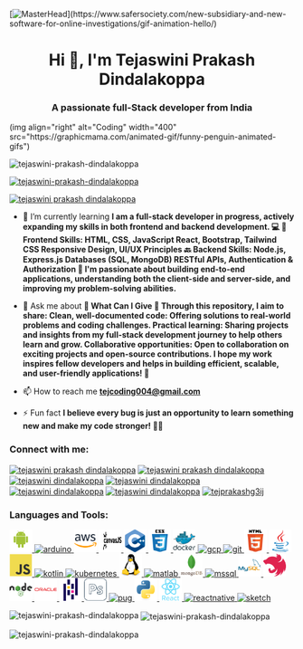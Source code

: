 [![MasterHead](https://1.bp.blogspot.com/-7A4WynwLsM...)](https://www.safersociety.com/new-subsidiary-and-new-software-for-online-investigations/gif-animation-hello/)
<h1 align="center">Hi 👋, I'm Tejaswini Prakash Dindalakoppa</h1>
<h3 align="center">A passionate full-Stack developer from India</h3>
(img align="right" alt="Coding" width="400" src="https://graphicmama.com/animated-gif/funny-penguin-animated-gifs")

<p align="left"> <img src="https://komarev.com/ghpvc/?username=tejaswini-prakash-dindalakoppa&label=Profile%20views&color=0e75b6&style=flat" alt="tejaswini-prakash-dindalakoppa" /> </p>

<p align="left"> <a href="https://github.com/ryo-ma/github-profile-trophy"><img src="https://github-profile-trophy.vercel.app/?username=tejaswini-prakash-dindalakoppa" alt="tejaswini-prakash-dindalakoppa" /></a> </p>

<p align="left"> <a href="https://twitter.com/tejaswini prakash dindalakoppa" target="blank"><img src="https://img.shields.io/twitter/follow/tejaswini prakash dindalakoppa?logo=twitter&style=for-the-badge" alt="tejaswini prakash dindalakoppa" /></a> </p>

- 🌱 I’m currently learning **I am a full-stack developer in progress, actively expanding my skills in both frontend and backend development. 💻 🔧 Frontend Skills: HTML, CSS, JavaScript React, Bootstrap, Tailwind CSS Responsive Design, UI/UX Principles 🔙 Backend Skills: Node.js, Express.js Databases (SQL, MongoDB) RESTful APIs, Authentication & Authorization 🚀 I'm passionate about building end-to-end applications, understanding both the client-side and server-side, and improving my problem-solving abilities.**

- 💬 Ask me about **🤝 What Can I Give 🤝 Through this repository, I aim to share: Clean, well-documented code: Offering solutions to real-world problems and coding challenges. Practical learning: Sharing projects and insights from my full-stack development journey to help others learn and grow. Collaborative opportunities: Open to collaboration on exciting projects and open-source contributions. I hope my work inspires fellow developers and helps in building efficient, scalable, and user-friendly applications! 🌟**

- 📫 How to reach me **tejcoding004@gmail.com**

- ⚡ Fun fact **I believe every bug is just an opportunity to learn something new and make my code stronger! 🐞💪**

<h3 align="left">Connect with me:</h3>
<p align="left">
<a href="https://twitter.com/tejaswini prakash dindalakoppa" target="blank"><img align="center" src="https://raw.githubusercontent.com/rahuldkjain/github-profile-readme-generator/master/src/images/icons/Social/twitter.svg" alt="tejaswini prakash dindalakoppa" height="30" width="40" /></a>
<a href="https://linkedin.com/in/tejaswini prakash dindalakoppa" target="blank"><img align="center" src="https://raw.githubusercontent.com/rahuldkjain/github-profile-readme-generator/master/src/images/icons/Social/linked-in-alt.svg" alt="tejaswini prakash dindalakoppa" height="30" width="40" /></a>
<a href="https://www.youtube.com/c/tejaswini dindalakoppa" target="blank"><img align="center" src="https://raw.githubusercontent.com/rahuldkjain/github-profile-readme-generator/master/src/images/icons/Social/youtube.svg" alt="tejaswini dindalakoppa" height="30" width="40" /></a>
<a href="https://www.codechef.com/users/tejaswini dindalakoppa" target="blank"><img align="center" src="https://cdn.jsdelivr.net/npm/simple-icons@3.1.0/icons/codechef.svg" alt="tejaswini dindalakoppa" height="30" width="40" /></a>
<a href="https://www.hackerrank.com/tejaswini dindalakoppa" target="blank"><img align="center" src="https://raw.githubusercontent.com/rahuldkjain/github-profile-readme-generator/master/src/images/icons/Social/hackerrank.svg" alt="tejaswini dindalakoppa" height="30" width="40" /></a>
<a href="https://www.leetcode.com/tejaswini dindalakoppa" target="blank"><img align="center" src="https://raw.githubusercontent.com/rahuldkjain/github-profile-readme-generator/master/src/images/icons/Social/leet-code.svg" alt="tejaswini dindalakoppa" height="30" width="40" /></a>
<a href="https://auth.geeksforgeeks.org/user/tejprakashg3ij" target="blank"><img align="center" src="https://raw.githubusercontent.com/rahuldkjain/github-profile-readme-generator/master/src/images/icons/Social/geeks-for-geeks.svg" alt="tejprakashg3ij" height="30" width="40" /></a>
</p>

<h3 align="left">Languages and Tools:</h3>
<p align="left"> <a href="https://developer.android.com" target="_blank" rel="noreferrer"> <img src="https://raw.githubusercontent.com/devicons/devicon/master/icons/android/android-original-wordmark.svg" alt="android" width="40" height="40"/> </a> <a href="https://www.arduino.cc/" target="_blank" rel="noreferrer"> <img src="https://cdn.worldvectorlogo.com/logos/arduino-1.svg" alt="arduino" width="40" height="40"/> </a> <a href="https://aws.amazon.com" target="_blank" rel="noreferrer"> <img src="https://raw.githubusercontent.com/devicons/devicon/master/icons/amazonwebservices/amazonwebservices-original-wordmark.svg" alt="aws" width="40" height="40"/> </a> <a href="https://canvasjs.com" target="_blank" rel="noreferrer"> <img src="https://raw.githubusercontent.com/Hardik0307/Hardik0307/master/assets/canvasjs-charts.svg" alt="canvasjs" width="40" height="40"/> </a> <a href="https://www.w3schools.com/cpp/" target="_blank" rel="noreferrer"> <img src="https://raw.githubusercontent.com/devicons/devicon/master/icons/cplusplus/cplusplus-original.svg" alt="cplusplus" width="40" height="40"/> </a> <a href="https://www.w3schools.com/css/" target="_blank" rel="noreferrer"> <img src="https://raw.githubusercontent.com/devicons/devicon/master/icons/css3/css3-original-wordmark.svg" alt="css3" width="40" height="40"/> </a> <a href="https://www.docker.com/" target="_blank" rel="noreferrer"> <img src="https://raw.githubusercontent.com/devicons/devicon/master/icons/docker/docker-original-wordmark.svg" alt="docker" width="40" height="40"/> </a> <a href="https://cloud.google.com" target="_blank" rel="noreferrer"> <img src="https://www.vectorlogo.zone/logos/google_cloud/google_cloud-icon.svg" alt="gcp" width="40" height="40"/> </a> <a href="https://git-scm.com/" target="_blank" rel="noreferrer"> <img src="https://www.vectorlogo.zone/logos/git-scm/git-scm-icon.svg" alt="git" width="40" height="40"/> </a> <a href="https://www.w3.org/html/" target="_blank" rel="noreferrer"> <img src="https://raw.githubusercontent.com/devicons/devicon/master/icons/html5/html5-original-wordmark.svg" alt="html5" width="40" height="40"/> </a> <a href="https://www.java.com" target="_blank" rel="noreferrer"> <img src="https://raw.githubusercontent.com/devicons/devicon/master/icons/java/java-original.svg" alt="java" width="40" height="40"/> </a> <a href="https://developer.mozilla.org/en-US/docs/Web/JavaScript" target="_blank" rel="noreferrer"> <img src="https://raw.githubusercontent.com/devicons/devicon/master/icons/javascript/javascript-original.svg" alt="javascript" width="40" height="40"/> </a> <a href="https://kotlinlang.org" target="_blank" rel="noreferrer"> <img src="https://www.vectorlogo.zone/logos/kotlinlang/kotlinlang-icon.svg" alt="kotlin" width="40" height="40"/> </a> <a href="https://kubernetes.io" target="_blank" rel="noreferrer"> <img src="https://www.vectorlogo.zone/logos/kubernetes/kubernetes-icon.svg" alt="kubernetes" width="40" height="40"/> </a> <a href="https://www.linux.org/" target="_blank" rel="noreferrer"> <img src="https://raw.githubusercontent.com/devicons/devicon/master/icons/linux/linux-original.svg" alt="linux" width="40" height="40"/> </a> <a href="https://www.mathworks.com/" target="_blank" rel="noreferrer"> <img src="https://upload.wikimedia.org/wikipedia/commons/2/21/Matlab_Logo.png" alt="matlab" width="40" height="40"/> </a> <a href="https://www.mongodb.com/" target="_blank" rel="noreferrer"> <img src="https://raw.githubusercontent.com/devicons/devicon/master/icons/mongodb/mongodb-original-wordmark.svg" alt="mongodb" width="40" height="40"/> </a> <a href="https://www.microsoft.com/en-us/sql-server" target="_blank" rel="noreferrer"> <img src="https://www.svgrepo.com/show/303229/microsoft-sql-server-logo.svg" alt="mssql" width="40" height="40"/> </a> <a href="https://www.mysql.com/" target="_blank" rel="noreferrer"> <img src="https://raw.githubusercontent.com/devicons/devicon/master/icons/mysql/mysql-original-wordmark.svg" alt="mysql" width="40" height="40"/> </a> <a href="https://nestjs.com/" target="_blank" rel="noreferrer"> <img src="https://raw.githubusercontent.com/devicons/devicon/master/icons/nestjs/nestjs-plain.svg" alt="nestjs" width="40" height="40"/> </a> <a href="https://nodejs.org" target="_blank" rel="noreferrer"> <img src="https://raw.githubusercontent.com/devicons/devicon/master/icons/nodejs/nodejs-original-wordmark.svg" alt="nodejs" width="40" height="40"/> </a> <a href="https://www.oracle.com/" target="_blank" rel="noreferrer"> <img src="https://raw.githubusercontent.com/devicons/devicon/master/icons/oracle/oracle-original.svg" alt="oracle" width="40" height="40"/> </a> <a href="https://pandas.pydata.org/" target="_blank" rel="noreferrer"> <img src="https://raw.githubusercontent.com/devicons/devicon/2ae2a900d2f041da66e950e4d48052658d850630/icons/pandas/pandas-original.svg" alt="pandas" width="40" height="40"/> </a> <a href="https://www.photoshop.com/en" target="_blank" rel="noreferrer"> <img src="https://raw.githubusercontent.com/devicons/devicon/master/icons/photoshop/photoshop-line.svg" alt="photoshop" width="40" height="40"/> </a> <a href="https://pugjs.org" target="_blank" rel="noreferrer"> <img src="https://cdn.worldvectorlogo.com/logos/pug.svg" alt="pug" width="40" height="40"/> </a> <a href="https://www.python.org" target="_blank" rel="noreferrer"> <img src="https://raw.githubusercontent.com/devicons/devicon/master/icons/python/python-original.svg" alt="python" width="40" height="40"/> </a> <a href="https://reactjs.org/" target="_blank" rel="noreferrer"> <img src="https://raw.githubusercontent.com/devicons/devicon/master/icons/react/react-original-wordmark.svg" alt="react" width="40" height="40"/> </a> <a href="https://reactnative.dev/" target="_blank" rel="noreferrer"> <img src="https://reactnative.dev/img/header_logo.svg" alt="reactnative" width="40" height="40"/> </a> <a href="https://www.sketch.com/" target="_blank" rel="noreferrer"> <img src="https://www.vectorlogo.zone/logos/sketchapp/sketchapp-icon.svg" alt="sketch" width="40" height="40"/> </a> </p>

<p><img align="left" src="https://github-readme-stats.vercel.app/api/top-langs?username=tejaswini-prakash-dindalakoppa&show_icons=true&locale=en&layout=compact" alt="tejaswini-prakash-dindalakoppa" /></p>

<p>&nbsp;<img align="center" src="https://github-readme-stats.vercel.app/api?username=tejaswini-prakash-dindalakoppa&show_icons=true&locale=en" alt="tejaswini-prakash-dindalakoppa" /></p>

<p><img align="center" src="https://github-readme-streak-stats.herokuapp.com/?user=tejaswini-prakash-dindalakoppa&" alt="tejaswini-prakash-dindalakoppa" /></p>
